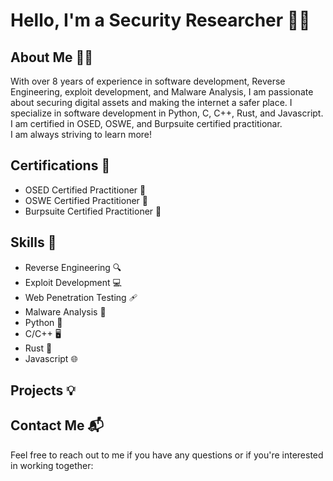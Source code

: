 # Hello, I'm a Security Researcher 👨‍💻

## About Me 🕵️‍♂️

With over 8 years of experience in software development, Reverse Engineering, exploit development, and Malware Analysis, I am passionate about securing digital assets and making the internet a safer place. I specialize in software development in Python, C, C++, Rust, and Javascript. I am certified in OSED, OSWE, and Burpsuite certified practitionar.  
I am always striving to learn more!

## Certifications 🏅

- OSED Certified Practitioner 🥇
- OSWE Certified Practitioner 🥇
- Burpsuite Certified Practitioner 🥇

## Skills 🚀

- Reverse Engineering 🔍
- Exploit Development 💻
- Web Penetration Testing ️‍🩹
- Malware Analysis 🦠
- Python 🐍
- C/C++ 🖥️
- Rust 🦀
- Javascript 🌐

## Projects 💡



## Contact Me 📬

Feel free to reach out to me if you have any questions or if you're interested in working together:

